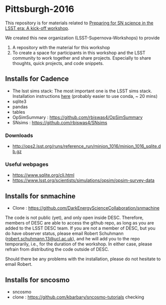 # Pittsburgh-2016
This repository is for materials related to [Preparing for SN science in the LSST era: A kick-off workshop](https://sites.google.com/site/lsstdescsn/).

We created this new organization (LSST-Supernova-Workshops) to provide

1. A repository with the material for this workshop
2. To create a space for participants in this workshop and the LSST community to work together and share projects. Especially to share thoughts, quick projects, and code snippets.



## Installs for Cadence
- The lsst sims stack: The most important one is the LSST sims stack. Installation instructions [here](https://confluence.lsstcorp.org/display/SIM/Catalogs+and+MAF) (probably easier to use conda, ~ 20 mins)
- sqlite3 
- pandas
- tables
- OpSimSummary : https://github.com/rbiswas4/OpSimSummary
- SNsims       : https://github.com/rbiswas4/SNsims 

### Downloads
- http://ops2.lsst.org/runs/reference_run/minion_1016/minion_1016_sqlite.db.gz 

### Useful webpages
- https://www.sqlite.org/cli.html
- https://www.lsst.org/scientists/simulations/opsim/opsim-survey-data


## Installs for snmachine
- Clone : https://github.com/DarkEnergyScienceCollaboration/snmachine

The code is not public (yet), and only open inside DESC. Therefore, members of DESC are able to access the github repo, as long as you are added to the LSST DESC team. If you are not a member of DESC, but you do have observer status, please email Robert Schuhmann (robert.schuhmann.13@ucl.ac.uk), and he will add you to the repo temporarily, i.e., for the duration of the workshop. In either case, please refrain from distributing the code outside of DESC.

Should there be any problems with the installation, please do not hesitate to email Robert.


## Installs for sncosmo
- sncosmo
- clone : https://github.com/kbarbary/sncosmo-tutorials
checking
